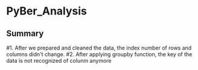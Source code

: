 # PyBer_Analysis

## Summary 
#1. After we prepared and cleaned the data, the index number of rows and columns didn't change. 
#2. After applying groupby function, the key of the data is not recognized of colunm anymore
